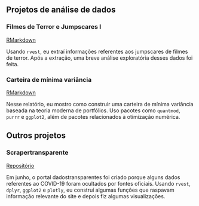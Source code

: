
## Projetos de análise de dados

### Filmes de Terror e Jumpscares I

[RMarkdown](https://htmlpreview.github.io/?https://github.com/jclmntn/datapractice/blob/master/jumpscare%20analysis/analysis%20I/jumpscareana.html)

Usando `rvest`, eu extraí informações referentes aos jumpscares de filmes de terror. Após a extração, uma breve análise exploratória desses dados foi feita. 

### Carteira de mínima variância

[RMarkdown](https://htmlpreview.github.io/?https://github.com/jclmntn/datapractice/blob/master/cartmin/projeto.nb.html)

Nesse relatório, eu mostro como construir uma carteira de mínima variância baseada na teoria moderna de portfólios. Uso pacotes como `quantmod`, `purrr` e `ggplot2`, além de pacotes relacionados à otimização numérica. 

## Outros projetos

### Scrapertransparente

[Repositório](https://github.com/jclmntn/scrapertransparente)

Em junho, o portal dadostransparentes foi criado porque alguns dados referentes ao COVID-19 foram ocultados por fontes oficiais. Usando `rvest`, `dplyr`, `ggplot2` e `plotly`, eu construí algumas funções que raspavam informação relevante do site e depois fiz algumas visualizações. 
